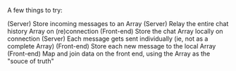 A few things to try:

(Server) Store incoming messages to an Array
(Server) Relay the entire chat history Array on (re)connection
(Front-end) Store the chat Array locally on connection
(Server) Each message gets sent individually (ie, not as a complete Array)
(Front-end) Store each new message to the local Array
(Front-end) Map and join data on the front end, using the Array as the "souce of truth"


